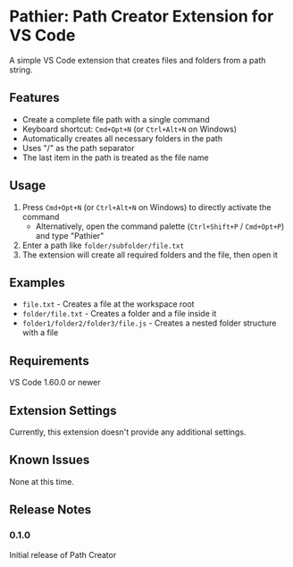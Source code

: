 # Pathier: Path Creator Extension for VS Code

A simple VS Code extension that creates files and folders from a path string.

## Features

- Create a complete file path with a single command
- Keyboard shortcut: `Cmd+Opt+N` (or `Ctrl+Alt+N` on Windows)
- Automatically creates all necessary folders in the path
- Uses "/" as the path separator
- The last item in the path is treated as the file name

## Usage

1. Press `Cmd+Opt+N` (or `Ctrl+Alt+N` on Windows) to directly activate the command
   - Alternatively, open the command palette (`Ctrl+Shift+P` / `Cmd+Opt+P`) and type "Pathier"
2. Enter a path like `folder/subfolder/file.txt`
3. The extension will create all required folders and the file, then open it

## Examples

- `file.txt` - Creates a file at the workspace root
- `folder/file.txt` - Creates a folder and a file inside it
- `folder1/folder2/folder3/file.js` - Creates a nested folder structure with a file

## Requirements

VS Code 1.60.0 or newer

## Extension Settings

Currently, this extension doesn't provide any additional settings.

## Known Issues

None at this time.

## Release Notes

### 0.1.0

Initial release of Path Creator
